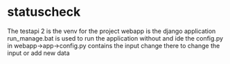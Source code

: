 # statuscheck
The testapi 2 is the venv for the project
webapp is the django application
run_manage.bat is used to run the application without and ide
the config.py in webapp->app->config.py contains the input change there to change the input or add new data
